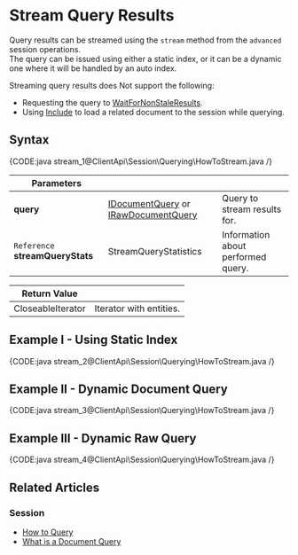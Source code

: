 # Stream Query Results

Query results can be streamed using the `stream` method from the `advanced` session operations.   
The query can be issued using either a static index, or it can be a dynamic one where it will be handled by an auto index.

Streaming query results does Not support the following:  

   * Requesting the query to [WaitForNonStaleResults](../../../client-api/session/querying/how-to-customize-query#waitfornonstaleresults).  
   * Using [Include](../../../client-api/session/loading-entities#load-with-includes) to load a related document to the session while querying.  

## Syntax

{CODE:java stream_1@ClientApi\Session\Querying\HowToStream.java /}

| Parameters | | |
| ------------- | ------------- | ----- |
| **query** | [IDocumentQuery](../../../client-api/session/querying/how-to-query#session.advanced.documentquery) or [IRawDocumentQuery](../../../client-api/session/querying/how-to-query#session.advanced.rawquery) | Query to stream results for. |
| `Reference` **streamQueryStats** | StreamQueryStatistics | Information about performed query. |

| Return Value | |
| ------------- | ----- |
| CloseableIterator<StreamResult> | Iterator with entities. |

## Example I - Using Static Index

{CODE:java stream_2@ClientApi\Session\Querying\HowToStream.java /}

## Example II - Dynamic Document Query

{CODE:java stream_3@ClientApi\Session\Querying\HowToStream.java /}

## Example III - Dynamic Raw Query

{CODE:java stream_4@ClientApi\Session\Querying\HowToStream.java /}

## Related Articles

### Session

- [How to Query](../../../client-api/session/querying/how-to-query)
- [What is a Document Query](../../../client-api/session/querying/document-query/what-is-document-query)
